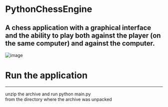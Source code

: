 # PythonChessEngine
A chess application with a graphical interface and the ability to play both against the player (on the same computer) and against the computer.
---
![image](https://user-images.githubusercontent.com/44743531/161575476-6c34ad2a-6d30-4a55-bc14-fdd68c9d1306.png)



# Run the application
---
unzip the archive and run 
        python main.py         
from the directory where the archive was unpacked
